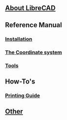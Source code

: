 ## [About LibreCAD](./About.md) ##

## Reference Manual ##

### [Installation](./reference/Install.md) ###

### [The Coordinate system](./reference/Coordinates.md) ###

### [Tools](./reference/Tools.md) ###

## How-To's ##

### [Printing Guide](./howto/PrintingGuide.md) ###

## [ Other](./Other.md) ##
